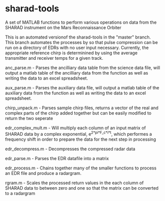 # sharad-tools
A set of MATLAB functions to perform various operations on data from the SHARAD instrument on the Mars Reconnaissance Orbiter

This is an automated versionof the sharad-tools in the "master" branch. This branch automates the processes by so that pulse compression can be run on a directory of EDRs with no user input necessary. Currently, the appropriate reference chirp is determinined by using the average transmitter and receiver temps for a given track.


anc_parse.m - Parses the ancilliary data table from the science data file, will output a matlab table of the ancilliary data from the function as well as writing the data to an excel spreadsheet.

aux_parse.m - Parses the auxiliary data file, will output a matlab table of the auxiliary data from the function as well as writing the data to an excel spreadsheet.

chirp_unpack.m - Parses sample chirp files, returns a vector of the real and complex parts of the chirp added together but can be easily modified to return the two seperate

edr_complex_mult.m - Will multiply each column of an input matrix of SHARAD data by a complex exponential, e<sup>2\*pi\*F_c\*i\*t</sup>, which performes a frequency shift in order to prepare the data for the next step in processing

edr_decompress.m - Decompresses the compressed radar data

edr_parse.m - Parses the EDR datafile into a matrix

edr_process.m - Chains together many of the smaller functions to process an EDR file and produce a radargram.

rgram.m - Scales the processed return values in the each column of SHARAD data to between zero and one so that the matrix can be converted to a radargram


